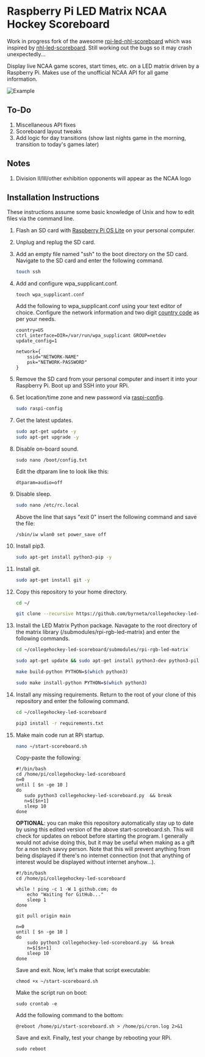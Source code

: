 # Raspberry Pi LED Matrix NCAA Hockey Scoreboard

Work in progress fork of the awesome [rpi-led-nhl-scoreboard](https://github.com/gidger/rpi-led-nhl-scoreboard) which was inspired by [nhl-led-scoreboard](https://github.com/riffnshred/nhl-led-scoreboard). Still working out the bugs so it may crash unexpectedly...

Display live NCAA game scores, start times, etc. on a LED matrix driven by a Raspberry Pi. Makes use of the unofficial NCAA API for all game information.

![Example](https://github.com/byrneta/collegehockey-led-scoreboard/blob/main/examples/demo.jpeg)

## To-Do
1. Miscellaneous API fixes
2. Scoreboard layout tweaks
3. Add logic for day transitions (show last nights game in the morning, transition to today's games later) 

## Notes
1. Division II/III/other exhibition opponents will appear as the NCAA logo

## Installation Instructions
These instructions assume some basic knowledge of Unix and how to edit files via the command line.
1. Flash an SD card with [Raspberry Pi OS Lite](https://www.raspberrypi.org/software/operating-systems/) on your personal computer.

2. Unplug and replug the SD card.

3. Add an empty file named "ssh" to the boot directory on the SD card. Navigate to the SD card and enter the following command.
    ```bash
    touch ssh
    ```

4. Add and configure wpa_supplicant.conf.

    ```
    touch wpa_supplicant.conf
    ```

    Add the following to wpa_supplicant.conf using your text editor of choice. Configure the network information and two digit [country code](https://www.iban.com/country-codes) as per your needs.
    ```
    country=US
    ctrl_interface=DIR=/var/run/wpa_supplicant GROUP=netdev
    update_config=1

    network={
        ssid="NETWORK-NAME"
        psk="NETWORK-PASSWORD"
    }
    ```

5. Remove the SD card from your personal computer and insert it into your Raspberry Pi. Boot up and SSH into your RPi.

6. Set location/time zone and new password via [raspi-config](https://www.raspberrypi.org/documentation/configuration/raspi-config.md).
    ```bash
    sudo raspi-config
    ```

7. Get the latest updates.
    ```bash
    sudo apt-get update -y
    sudo apt-get upgrade -y
    ```

8. Disable on-board sound.
    ```
    sudo nano /boot/config.txt
    ```
    Edit the dtparam line to look like this:
    ```
    dtparam=audio=off
    ```

9. Disable sleep. 

    ```bash
    sudo nano /etc/rc.local
    ```

    Above the line that says "exit 0" insert the following command and save the file:
    ```
    /sbin/iw wlan0 set power_save off
    ```

10. Install pip3.
    ```bash
    sudo apt-get install python3-pip -y
    ```

11. Install git.
    ```bash
    sudo apt-get install git -y
    ```

12. Copy this repository to your home directory.
    ```bash
    cd ~/

    git clone --recursive https://github.com/byrneta/collegehockey-led-scoreboard.git
    ```

13. Install the LED Matrix Python package. Navagate to the root directory of the matrix library (/submodules/rpi-rgb-led-matrix) and enter the following commands.
    ```bash
    cd ~/collegehockey-led-scoreboard/submodules/rpi-rgb-led-matrix

    sudo apt-get update && sudo apt-get install python3-dev python3-pillow -y

    make build-python PYTHON=$(which python3)

    sudo make install-python PYTHON=$(which python3)
    ```

14. Install any missing requirements. Return to the root of your clone of this repository and enter the following command.

    ```bash
    cd ~/collegehockey-led-scoreboard

    pip3 install -r requirements.txt
    ```

15. Make main code run at RPi startup.

    ```bash
    nano ~/start-scoreboard.sh
    ```
    Copy-paste the following:
    ```
    #!/bin/bash
    cd /home/pi/collegehockey-led-scoreboard
    n=0
    until [ $n -ge 10 ]
    do
       sudo python3 collegehockey-led-scoreboard.py  && break
       n=$[$n+1]
       sleep 10
    done
    ```

    **OPTIONAL**: you can make this repository automatically stay up to date by using this edited version of the above start-scoreboard.sh. This will check for updates on reboot before starting the program. I generally would not advise doing this, but it may be useful when making as a gift for a non tech savvy person. Note that this will prevent anything from being displayed if there's no internet connection (not that anything of interest would be displayed without internet anyhow...).
    ```
    #!/bin/bash
    cd /home/pi/collegehockey-led-scoreboard
    
    while ! ping -c 1 -W 1 github.com; do
        echo "Waiting for GitHub..."
        sleep 1
    done

    git pull origin main

    n=0
    until [ $n -ge 10 ]
    do
        sudo python3 collegehockey-led-scoreboard.py  && break
        n=$[$n+1]
        sleep 10
    done
    ```

    Save and exit. Now, let's make that script executable:

    ```
    chmod +x ~/start-scoreboard.sh
    ```

    Make the script run on boot:

    ```
    sudo crontab -e
    ```
    Add the following command to the bottom:

    ```
    @reboot /home/pi/start-scoreboard.sh > /home/pi/cron.log 2>&1
    ```

    Save and exit. Finally, test your change by rebooting your RPi.

    ```
    sudo reboot
    ```